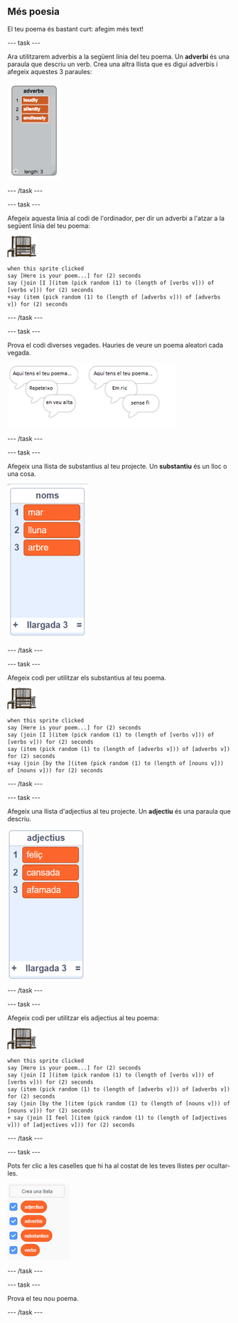 ## Més poesia

El teu poema és bastant curt: afegim més text!

\--- task \---

Ara utilitzarem adverbis a la següent línia del teu poema. Un **adverbi** és una paraula que descriu un verb. Crea una altra llista que es digui adverbis i afegeix aquestes 3 paraules:

![llista amb les paraules en veu alta, silenciosament, sense fi](images/poetry-adverbs.png)

\--- /task \---

\--- task \---

Afegeix aquesta línia al codi de l'ordinador, per dir un adverbi a l'atzar a la següent línia del teu poema:

![personatge de l'ordinador](images/computer-sprite.png)

```blocks3
when this sprite clicked
say [Here is your poem...] for (2) seconds
say (join [I ](item (pick random (1) to (length of [verbs v])) of [verbs v])) for (2) seconds
+say (item (pick random (1) to (length of [adverbs v])) of [adverbs v]) for (2) seconds
```

\--- /task \---

\--- task \---

Prova el codi diverses vegades. Hauries de veure un poema aleatori cada vegada.

![bombolles parlants amb adverbis a l'atzar](images/poetry-adverb-test.png)

\--- /task \---

\--- task \---

Afegeix una llista de substantius al teu projecte. Un **substantiu** és un lloc o una cosa.

![una llista de substantius amb les paraules mar, lluna, arbre](images/poetry-nouns.png)

\--- /task \---

\--- task \---

Afegeix codi per utilitzar els substantius al teu poema.

![personatge de l'ordinador](images/computer-sprite.png)

```blocks3
when this sprite clicked
say [Here is your poem...] for (2) seconds
say (join [I ](item (pick random (1) to (length of [verbs v])) of [verbs v])) for (2) seconds
say (item (pick random (1) to (length of [adverbs v])) of [adverbs v]) for (2) seconds
+say (join [by the ](item (pick random (1) to (length of [nouns v])) of [nouns v])) for (2) seconds
```

\--- /task \---

\--- task \---

Afegeix una llista d'adjectius al teu projecte. Un **adjectiu** és una paraula que descriu.

![una llista d'adjectius amb les paraules feliç, cansada, famolenca](images/poetry-adjectives.png)

\--- /task \---

\--- task \---

Afegeix codi per utilitzar els adjectius al teu poema:

![personatge de l'ordinador](images/computer-sprite.png)

```blocks3
when this sprite clicked
say [Here is your poem...] for (2) seconds
say (join [I ](item (pick random (1) to (length of [verbs v])) of [verbs v])) for (2) seconds
say (item (pick random (1) to (length of [adverbs v])) of [adverbs v]) for (2) seconds
say (join [by the ](item (pick random (1) to (length of [nouns v])) of [nouns v])) for (2) seconds
+ say (join [I feel ](item (pick random (1) to (length of [adjectives v])) of [adjectives v])) for (2) seconds
```

\--- /task \---

\--- task \---

Pots fer clic a les caselles que hi ha al costat de les teves llistes per ocultar-les.

![llista de variables amb les caselles de selecció seleccionades](images/poetry-lists-tick.png)

\--- /task \---

\--- task \---

Prova el teu nou poema.

\--- /task \---